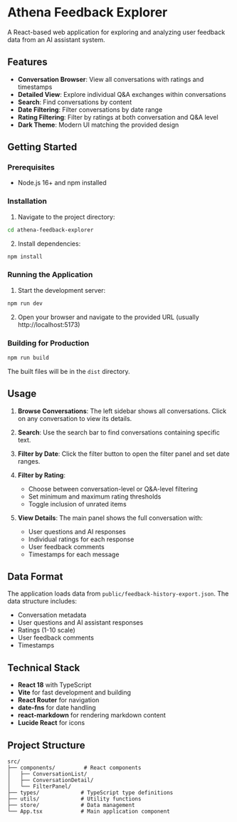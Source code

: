 # Athena Feedback Explorer

A React-based web application for exploring and analyzing user feedback data from an AI assistant system.

## Features

- **Conversation Browser**: View all conversations with ratings and timestamps
- **Detailed View**: Explore individual Q&A exchanges within conversations
- **Search**: Find conversations by content
- **Date Filtering**: Filter conversations by date range
- **Rating Filtering**: Filter by ratings at both conversation and Q&A level
- **Dark Theme**: Modern UI matching the provided design

## Getting Started

### Prerequisites

- Node.js 16+ and npm installed

### Installation

1. Navigate to the project directory:
```bash
cd athena-feedback-explorer
```

2. Install dependencies:
```bash
npm install
```

### Running the Application

1. Start the development server:
```bash
npm run dev
```

2. Open your browser and navigate to the provided URL (usually http://localhost:5173)

### Building for Production

```bash
npm run build
```

The built files will be in the `dist` directory.

## Usage

1. **Browse Conversations**: The left sidebar shows all conversations. Click on any conversation to view its details.

2. **Search**: Use the search bar to find conversations containing specific text.

3. **Filter by Date**: Click the filter button to open the filter panel and set date ranges.

4. **Filter by Rating**: 
   - Choose between conversation-level or Q&A-level filtering
   - Set minimum and maximum rating thresholds
   - Toggle inclusion of unrated items

5. **View Details**: The main panel shows the full conversation with:
   - User questions and AI responses
   - Individual ratings for each response
   - User feedback comments
   - Timestamps for each message

## Data Format

The application loads data from `public/feedback-history-export.json`. The data structure includes:
- Conversation metadata
- User questions and AI assistant responses
- Ratings (1-10 scale)
- User feedback comments
- Timestamps

## Technical Stack

- **React 18** with TypeScript
- **Vite** for fast development and building
- **React Router** for navigation
- **date-fns** for date handling
- **react-markdown** for rendering markdown content
- **Lucide React** for icons

## Project Structure

```
src/
├── components/         # React components
│   ├── ConversationList/
│   ├── ConversationDetail/
│   └── FilterPanel/
├── types/             # TypeScript type definitions
├── utils/             # Utility functions
├── store/             # Data management
└── App.tsx            # Main application component
```
